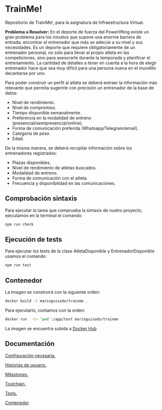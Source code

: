 # TrainMe!
Repositorio de TrainMe!, para la asignatura de Infraestructura Virtual.

**Problema a Resolver:**
En el deporte de fuerza del Powerlifting existe un gran problema para los novatos que supone una enorme barrera de entrada: encontrar el entrenador que más se adecúe a su nivel y sus necesidades. Es un deporte que requiere obligatoriamente de un entrenador personal, no sólo para llevar al propio atleta en las competiciones, sino para asesorarle durante la temporada y planificar el entrenamiento. La cantidad de detalles a tener en cuenta a la hora de elegir entrenador hace que sea muy difícil para una persona nueva en el mundillo decantarse por uno.

Para poder construir un perfil al atleta se deberá extraer la información más relevante que permita sugerirle con precisión un entrenador de la base de datos:
- Nivel de rendimiento.
- Nivel de compromiso.
- Tiempo disponible semanalmente.
- Preferencia en la modalidad de entreno (presencial/semipresencial/online).
- Forma de comunicación preferida (Whatsapp/Telegram/email).
- Categoría de peso.
- Edad.
  
De la misma manera, se deberá recopilar información sobre los entrenadores registrados:
- Plazas disponibles.
- Nivel de rendimiento de atletas buscados.
- Modalidad de entreno.
- Forma de comunicación con el atleta.
- Frecuencia y disponibilidad en las comunicaciones.

## Comprobación sintaxis

Para ejecutar la tarea que comprueba la sintaxis de nuetro proyecto, ejecutamos en la terminal el comando:

```bash
npm run check
``` 
## Ejecución de tests

Para ejecutar los tests de la clase AtletaDisponible y EntrenadorDisponible usamos el comando:

```bash
npm run test
``` 
## Contenedor 

La imagen se construirá con la siguiente orden:

```bash
docker build -t marioguisado/trainme .
```

Para ejecutarlo, contamos con la orden:

```bash
docker run  -tv `pwd`:/app/test marioguisado/trainme
```
La imagen se encuentra subida a [Docker Hub](https://hub.docker.com/r/marioguisado/trainme)

## Documentación
[Configuración necesaria.](./docs/configuracion.md)

[Historias de usuario.](./docs/HUs.md)

[Milestones.](./docs/milestones.md) 

[Toolchain.](./docs/toolchain.md)

[Tests.](./docs/tests.md)

[Contenedor](./docs/contenedor.md)

